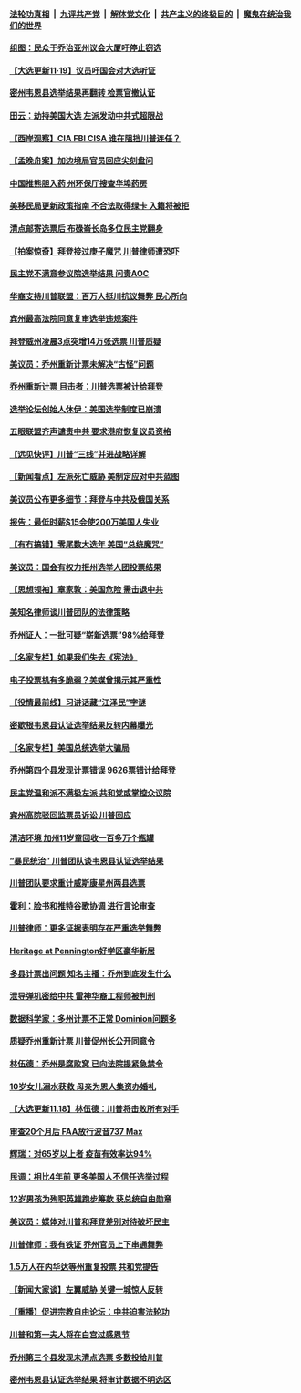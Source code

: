 ####  [法轮功真相](../../../../basic/blob/master/README.md?t=11192131) &nbsp;|&nbsp; [九评共产党](../../../../9ping.md/blob/master/README.md?t=11192131) &nbsp;|&nbsp; [解体党文化](../../../../jtdwh.md/blob/master/README.md?t=11192131)  &nbsp;|&nbsp; [共产主义的终极目的](../../../../gczydzjmd.md/blob/master/README.md?t=11192131) &nbsp;|&nbsp; [魔鬼在统治我们的世界](../../../../mgztzwmdsj.md/blob/master/README.md?t=11192131) 

#### [组图：民众于乔治亚州议会大厦吁停止窃选](../pages/nsc412/n12560798.md?t=11192131) 

#### [【大选更新11·19】议员吁国会对大选听证](../pages/nsc412/n12560779.md?t=11192131) 

#### [密州韦恩县选举结果再翻转 检票官撤认证](../pages/nsc412/n12560602.md?t=11192131) 

#### [田云：劫持美国大选 左派发动中共式超限战](../pages/nsc412/n12559715.md?t=11192131) 

#### [【西岸观察】CIA FBI CISA 谁在阻挡川普连任？](../pages/nsc412/n12560349.md?t=11192131) 

#### [【孟晚舟案】加边境局官员回应尖刻盘问](../pages/nsc412/n12560512.md?t=11192131) 

#### [中国推熊胆入药 州环保厅搜查华埠药房](../pages/nsc412/n12559467.md?t=11192131) 

#### [美移民局更新政策指南  不合法取得绿卡  入籍将被拒](../pages/nsc412/n12560294.md?t=11192131) 

#### [清点邮寄选票后 布碌崙长岛多位民主党翻身](../pages/nsc412/n12560324.md?t=11192131) 

#### [【拍案惊奇】拜登接过庚子魔咒 川普律师遭恐吓](../pages/nsc412/n12560176.md?t=11192131) 

#### [民主党不满意参议院选举结果 问责AOC](../pages/nsc412/n12560121.md?t=11192131) 

#### [华裔支持川普联盟：百万人挺川抗议舞弊  民心所向](../pages/nsc412/n12560329.md?t=11192131) 

#### [宾州最高法院同意复审选举违规案件](../pages/nsc412/n12560253.md?t=11192131) 

#### [拜登威州凌晨3点突增14万张选票 川普质疑](../pages/nsc412/n12560084.md?t=11192131) 

#### [美议员：乔州重新计票未解决“古怪”问题](../pages/nsc412/n12560104.md?t=11192131) 

#### [乔州重新计票 目击者：川普选票被计给拜登](../pages/nsc412/n12559795.md?t=11192131) 

#### [选举论坛创始人休伊：美国选举制度已崩溃](../pages/nsc412/n12559910.md?t=11192131) 

#### [五眼联盟齐声谴责中共 要求港府恢复议员资格](../pages/nsc412/n12560033.md?t=11192131) 

#### [【远见快评】川普“三线”并进战略详解](../pages/nsc412/n12559639.md?t=11192131) 

#### [【新闻看点】左派死亡威胁 美制定应对中共蓝图](../pages/nsc412/n12559457.md?t=11192131) 

#### [美议员公布更多细节：拜登与中共及俄国关系](../pages/nsc412/n12559580.md?t=11192131) 

#### [报告：最低时薪$15会使200万美国人失业](../pages/nsc412/n12559778.md?t=11192131) 

#### [【有冇搞错】零尾数大选年 美国“总统魔咒”](../pages/nsc412/n12559083.md?t=11192131) 

#### [美议员：国会有权力拒州选举人团投票结果](../pages/nsc412/n12559557.md?t=11192131) 

#### [【思想领袖】章家敦：美国危险 需击退中共](../pages/nsc412/n12528186.md?t=11192131) 

#### [美知名律师谈川普团队的法律策略](../pages/nsc412/n12559565.md?t=11192131) 

#### [乔州证人：一批可疑“崭新选票”98%给拜登](../pages/nsc412/n12559443.md?t=11192131) 

#### [【名家专栏】如果我们失去《宪法》](../pages/nsc412/n12559313.md?t=11192131) 

#### [电子投票机有多脆弱？美媒曾揭示其严重性](../pages/nsc412/n12559437.md?t=11192131) 

#### [【役情最前线】习讲话藏“江泽民”字谜](../pages/nsc412/n12559156.md?t=11192131) 

#### [密歇根韦恩县认证选举结果反转内幕曝光](../pages/nsc412/n12559329.md?t=11192131) 

#### [【名家专栏】美国总统选举大骗局](../pages/nsc412/n12559304.md?t=11192131) 

#### [乔州第四个县发现计票错误 9626票错计给拜登](../pages/nsc412/n12559297.md?t=11192131) 

#### [民主党温和派不满极左派 共和党或掌控众议院](../pages/nsc412/n12559233.md?t=11192131) 

#### [宾州高院驳回监票员诉讼 川普回应](../pages/nsc412/n12559302.md?t=11192131) 

#### [清洁环境 加州11岁童回收一百多万个瓶罐](../pages/nsc412/n12558659.md?t=11192131) 

#### [“暴民统治” 川普团队谈韦恩县认证选举结果](../pages/nsc412/n12559300.md?t=11192131) 

#### [川普团队要求重计威斯康星州两县选票](../pages/nsc412/n12558926.md?t=11192131) 

#### [霍利：脸书和推特谷歌协调 进行言论审查](../pages/nsc412/n12559077.md?t=11192131) 

#### [川普律师：更多证据表明存在严重选举舞弊](../pages/nsc412/n12559214.md?t=11192131) 

#### [Heritage at Pennington好学区豪华新居](../pages/nsc412/n12559220.md?t=11192131) 

#### [多县计票出问题 知名主播：乔州到底发生什么](../pages/nsc412/n12559141.md?t=11192131) 

#### [泄导弹机密给中共 雷神华裔工程师被判刑](../pages/nsc412/n12559129.md?t=11192131) 

#### [数据科学家：多州计票不正常 Dominion问题多](../pages/nsc412/n12559030.md?t=11192131) 

#### [质疑乔州重新计票 川普促州长公开同意令](../pages/nsc412/n12559075.md?t=11192131) 

#### [林伍德：乔州是腐败窝 已向法院提紧急禁令](../pages/nsc412/n12559081.md?t=11192131) 

#### [10岁女儿溺水获救 母亲为恩人集资办婚礼](../pages/nsc412/n12558613.md?t=11192131) 

#### [【大选更新11.18】林伍德：川普将击败所有对手](../pages/nsc412/n12558221.md?t=11192131) 

#### [审查20个月后 FAA放行波音737 Max](../pages/nsc412/n12558816.md?t=11192131) 

#### [辉瑞：对65岁以上者 疫苗有效率达94%](../pages/nsc412/n12558751.md?t=11192131) 

#### [民调：相比4年前 更多美国人不信任选举过程](../pages/nsc412/n12558497.md?t=11192131) 

#### [12岁男孩为殉职英雄跑步筹款 获总统自由勋章](../pages/nsc412/n12558366.md?t=11192131) 

#### [美议员：媒体对川普和拜登差别对待破坏民主](../pages/nsc412/n12558807.md?t=11192131) 

#### [川普律师：我有铁证 乔州官员上下串通舞弊](../pages/nsc412/n12558798.md?t=11192131) 

#### [1.5万人在内华达等州重复投票 共和党提告](../pages/nsc412/n12558796.md?t=11192131) 

#### [【新闻大家谈】左翼威胁 关键一城惊人反转](../pages/nsc412/n12558640.md?t=11192131) 

#### [【重播】促进宗教自由论坛：中共迫害法轮功](../pages/nsc412/n12557454.md?t=11192131) 

#### [川普和第一夫人将在白宫过感恩节](../pages/nsc412/n12558469.md?t=11192131) 

#### [乔州第三个县发现未清点选票 多数投给川普](../pages/nsc412/n12558305.md?t=11192131) 

#### [密州韦恩县认证选举结果 将审计数据不明选区](../pages/nsc412/n12558093.md?t=11192131) 

